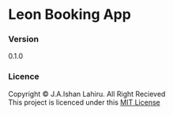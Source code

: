 # Leon Booking App

### Version
0.1.0

### Licence
Copyright © J.A.Ishan Lahiru. All Right Recieved <br>
This project is licenced under this [MIT License](License.txt)
